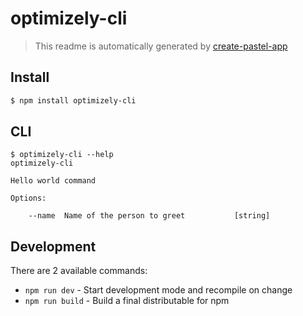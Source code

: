 # optimizely-cli

> This readme is automatically generated by [create-pastel-app](https://github.com/vadimdemedes/create-pastel-app)


## Install

```bash
$ npm install optimizely-cli
```


## CLI

```
$ optimizely-cli --help
optimizely-cli

Hello world command

Options:

	--name  Name of the person to greet           [string]
```


## Development

There are 2 available commands:

- `npm run dev` - Start development mode and recompile on change
- `npm run build` - Build a final distributable for npm
